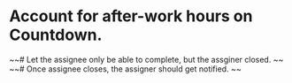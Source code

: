 # Account for after-work hours on Countdown.
~~# Let the assignee only be able to complete, but the assginer closed. ~~ 
~~# Once assignee closes, the assigner should get notified. ~~
